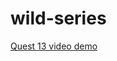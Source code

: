 # wild-series
[Quest 13 video demo](https://drive.google.com/file/d/1IAv10PYBNK2XTcsdRveqFlVsOajhobPA/view)
